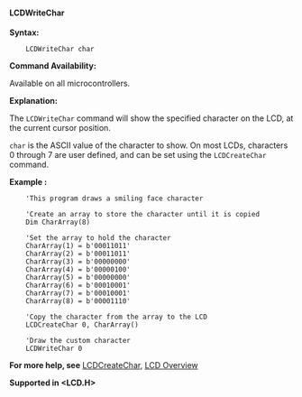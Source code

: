 <div class="section">

<div class="titlepage">

<div>

<div>

#### <span id="lcdwritechar"></span>LCDWriteChar

</div>

</div>

</div>

<span class="strong">**Syntax:**</span>

``` screen
    LCDWriteChar char
```

<span class="strong">**Command Availability:**</span>

Available on all microcontrollers.

<span class="strong">**Explanation:**</span>

The `LCDWriteChar` command will show the specified character on the LCD,
at the current cursor position.

`char` is the ASCII value of the character to show. On most LCDs,
characters 0 through 7 are user defined, and can be set using the
`LCDCreateChar` command.

<span class="strong">**Example :**</span>

``` screen
    'This program draws a smiling face character

    'Create an array to store the character until it is copied
    Dim CharArray(8)

    'Set the array to hold the character
    CharArray(1) = b'00011011'
    CharArray(2) = b'00011011'
    CharArray(3) = b'00000000'
    CharArray(4) = b'00000100'
    CharArray(5) = b'00000000'
    CharArray(6) = b'00010001'
    CharArray(7) = b'00010001'
    CharArray(8) = b'00001110'

    'Copy the character from the array to the LCD
    LCDCreateChar 0, CharArray()

    'Draw the custom character
    LCDWriteChar 0
```

<span class="strong">**For more help, see**</span>
<a href="lcdcreatechar" class="link" title="LCDCreateChar">LCDCreateChar</a>,
<a href="lcd_overview" class="link" title="LCD Overview">LCD Overview</a>

<span class="strong">**Supported in &lt;LCD.H&gt;**</span>

</div>
